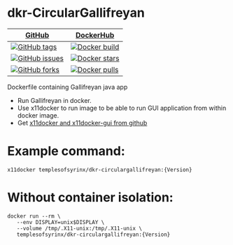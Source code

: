 [GitHub]: https://github.com/TemplesOfSyrinx/dkr-CircularGallifreyan
[GitHub_Tags]: https://github.com/TemplesOfSyrinx/dkr-CircularGallifreyan/tags
[GitHub_Issues]: https://github.com/TemplesOfSyrinx/dkr-CircularGallifreyan/issues
[GitHub_Forks]: https://github.com/TemplesOfSyrinx/dkr-CircularGallifreyan/network
[DockerHub]: https://hub.docker.com/r/templesofsyrinx/dkr-circulargallifreyan
[DockerHub_Builds]: https://hub.docker.com/r/templesofsyrinx/dkr-circulargallifreyan/builds
# dkr-CircularGallifreyan

| [GitHub] | [DockerHub] |
| -------- | ----------- |
| [![GitHub tags](https://img.shields.io/github/tag/TemplesOfSyrinx/dkr-CircularGallifreyan.svg "GitHub tag")][GitHub_Tags]| [![Docker build](https://img.shields.io/docker/automated/templesofsyrinx/dkr-circulargallifreyan.svg "Docker build")][DockerHub_Builds]
| [![GitHub issues](https://img.shields.io/github/issues/TemplesOfSyrinx/dkr-CircularGallifreyan.svg "GitHub issues")][GitHub_Issues]| [![Docker stars](https://img.shields.io/docker/stars/templesofsyrinx/dkr-circulargallifreyan.svg "Docker stars")][DockerHub]
| [![GitHub forks](https://img.shields.io/github/forks/TemplesOfSyrinx/dkr-CircularGallifreyan.svg "GitHub forks")][GitHub_Forks]| [![Docker pulls](https://img.shields.io/docker/pulls/templesofsyrinx/dkr-circulargallifreyan.svg "Docker pulls")][DockerHub]

Dockerfile containing Gallifreyan java app
 - Run Gallifreyan in docker. 
 - Use x11docker to run image to be able to run GUI application from within docker image. 
 - Get [x11docker and x11docker-gui from github](https://github.com/mviereck/x11docker)

# Example command: 
 ```
 x11docker templesofsyrinx/dkr-circulargallifreyan:{Version}
 ```

# Without container isolation:
 ```
 docker run --rm \
    --env DISPLAY=unix$DISPLAY \
    --volume /tmp/.X11-unix:/tmp/.X11-unix \
    templesofsyrinx/dkr-circulargallifreyan:{Version}
 ```
